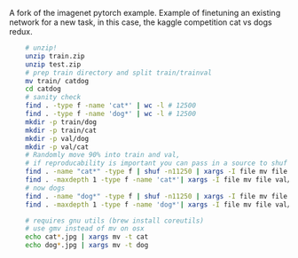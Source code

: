 

A fork of the imagenet pytorch example. Example of finetuning an existing network for a new task, 
in this case, the kaggle competition cat vs dogs redux.

```bash
    # unzip!
    unzip train.zip
    unzip test.zip
    # prep train directory and split train/trainval
    mv train/ catdog
    cd catdog
    # sanity check
    find . -type f -name 'cat*' | wc -l # 12500
    find . -type f -name 'dog*' | wc -l # 12500
    mkdir -p train/dog
    mkdir -p train/cat
    mkdir -p val/dog
    mkdir -p val/cat
    # Randomly move 90% into train and val, 
    # if reproducability is important you can pass in a source to shuf
    find . -name "cat*" -type f | shuf -n11250 | xargs -I file mv file train/cat/
    find . -maxdepth 1 -type f -name 'cat*'| xargs -I file mv file val/cat/
    # now dogs
    find . -name "dog*" -type f | shuf -n11250 | xargs -I file mv file train/dog/
    find . -maxdepth 1 -type f -name 'dog*'| xargs -I file mv file val/dog/

    # requires gnu utils (brew install coreutils)
    # use gmv instead of mv on osx
    echo cat*.jpg | xargs mv -t cat
    echo dog*.jpg | xargs mv -t dog
```
